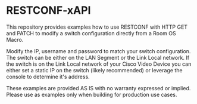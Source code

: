 # RESTCONF-xAPI
This repository provides examples how to use RESTCONF with HTTP GET and PATCH to modify a switch configuration directly from a Room OS Macro.

Modify the IP, username and password to match your switch configuration. The switch can be either on the LAN Segment or the Link Local network. If the switch is on the Link Local network of your Cisco Video Device you can either set a static IP on the switch (likely recommended) or leverage the console to determine it's address.

These examples are provided AS IS with no warranty expressed or implied. Please use as examples only when building for production use cases.
